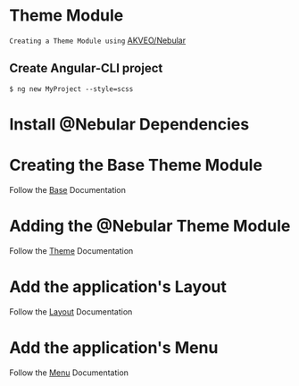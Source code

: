 # Theme Module

`Creating a Theme Module using` [AKVEO/Nebular](https://akveo.github.io/nebular/#/docs/getting-started/what-is-nebular)


## Create Angular-CLI project

```
$ ng new MyProject --style=scss
```

# Install @Nebular Dependencies

# Creating the Base Theme Module

Follow the [Base](./BASE.md) Documentation

# Adding the @Nebular Theme Module

Follow the [Theme](./THEME.md) Documentation


# Add the application's Layout

Follow the [Layout](./LAYOUT.md) Documentation

# Add the application's Menu

Follow the [Menu](./MENU.md) Documentation

